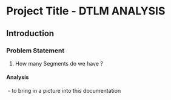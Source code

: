 # Project Title - DTLM ANALYSIS

## Introduction

### Problem Statement
1. How many Segments do we have ?

#### Analysis
![]() - to bring in a picture into this documentation

